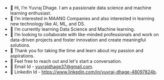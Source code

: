 - 👋 Hi, I’m Yuvraj Dhage. I am a passionate data science and machine learning enthusiast.
- 👀 I’m interested in MAANG Companies and also interested in learning new technology like AI, ML, and DS.
- 🌱 I’m currently learning Data Science and Machine learning. 
- 💞️ I’m looking to collaborate with like-minded professionals and work on data-driven projects and foster innovation and create meaningful solutions. 
- 🙏 Thank you for taking the time and learn about my passion and aspirations.
- 🙌 Feel free to reach out and let's start a conversation.
- 🌟 Email Id - yuvrajdhage37@gmail.com.
- 🌟 Linkedin Id - https://www.linkedin.com/in/yuvraj-dhage-48097824b.


<!---
Unstoppable-Yuvraj/Unstoppable-Yuvraj is a ✨ special ✨ repository because its `README.md` (this file) appears on your GitHub profile.
You can click the Preview link to take a look at your changes.
--->
